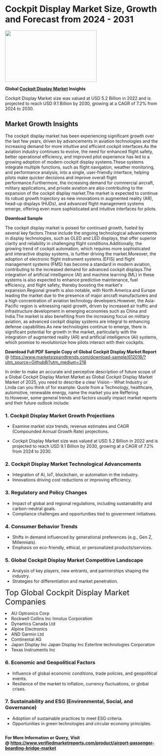 <H1>Cockpit Display Market Size, Growth and Forecast from 2024 - 2031</H1><img class="aligncenter size-medium wp-image-584254" src="https://thirdeyenews.in/wp-content/uploads/2024/09/Global-Market-Research-300x168.jpeg" alt="" width="300" height="168" /><p><strong>Global&nbsp;<a href="https://www.marketsizeandtrends.com/download-sample/612016/?utm_source=Github8j?utm_medium=218">Cockpit Display Market</a> Insights</strong></p><p>Cockpit Display Market size was valued at USD 5.2 Billion in 2022 and is projected to reach USD 9.1 Billion by 2030, growing at a CAGR of 7.2% from 2024 to 2030.</p><p><h2>Market Growth Insights</h2> <p>The cockpit display market has been experiencing significant growth over the last few years, driven by advancements in aviation technologies and the increasing demand for more intuitive and efficient cockpit interfaces.As the aviation industry continues to evolve, the need for enhanced flight safety, better operational efficiency, and improved pilot experience has led to a growing adoption of modern cockpit display systems.These systems integrate multiple functions, such as flight navigation, weather monitoring, and performance analysis, into a single, user-friendly interface, helping pilots make quicker decisions and improve overall flight performance.Furthermore, the increasing demand for commercial aircraft, military applications, and private aviation are also contributing to the expansion of the cockpit display market.The market is expected to continue its robust growth trajectory as new innovations in augmented reality (AR), head-up displays (HUDs), and advanced flight management systems emerge, offering even more sophisticated and intuitive interfaces for pilots.</p> <p><strong>Download Sample</strong></p> <p>The cockpit display market is poised for continued growth, fueled by several key factors.These include the ongoing technological advancements in display technologies, such as OLED and LED displays, that offer superior clarity and reliability in challenging flight conditions.Additionally, the growing trend of cockpit automation, which requires more sophisticated and interactive display systems, is further driving the market.Moreover, the adoption of electronic flight instrument systems (EFIS) and flight management systems (FMS) has become a standard in modern aviation, contributing to the increased demand for advanced cockpit displays.The integration of artificial intelligence (AI) and machine learning (ML) in these systems is also expected to enhance predictive maintenance, fuel efficiency, and flight safety, thereby boosting the market's expansion.Regional growth is also notable, with North America and Europe leading the market due to the presence of major aircraft manufacturers and a high concentration of aviation technology developers.However, the Asia-Pacific region is witnessing rapid growth, driven by increased air traffic and infrastructure development in emerging economies such as China and India.The market is also benefiting from the increasing focus on military aviation, as advanced cockpit display systems are integral to enhancing defense capabilities.As new technologies continue to emerge, there is significant potential for growth in the market, particularly with the integration of augmented reality (AR) and artificial intelligence (AI) systems, which promise to revolutionize how pilots interact with their cockpits.</p> <p><span class=""><strong>Download Full PDF Sample Copy of Global Cockpit Display Market Report</strong> @ <a href="https://www.marketsizeandtrends.com/download-sample/612016/?utm_source=Github8j?utm_medium=218" target="_blank">https://www.marketsizeandtrends.com/download-sample/612016/?utm_source=Github8j?utm_medium=218</a></span></p><p>In order to make an accurate and perceptive description of future scope of a Global&nbsp;Cockpit Display Market Market as Global&nbsp;Cockpit Display Market Market of 2025, you need to describe a clear Vision &ndash; What Industry or Linda can you think of for example: Quote from a Technology, healthcare, automotive, renewable energy, name the market you are Reffering to.However, some general trends and factors usually impact market reports and their future outlook include:</p><h3>1.&nbsp;<strong>Cockpit Display Market Growth Projections</strong></h3><ul><li>Examine market size trends, revenue estimates and CAGR (Compounded Annual Growth Rate) projections.</li><li><p>Cockpit Display Market size was valued at USD 5.2 Billion in 2022 and is projected to reach USD 9.1 Billion by 2030, growing at a CAGR of 7.2% from 2024 to 2030.</p></li></ul><h3>2.&nbsp;<strong>Cockpit Display Market Technological Advancements</strong></h3><ul><li>Integration of AI, IoT, blockchain, or automation in the industry.</li><li>Innovations driving cost reductions or improving efficiency.</li></ul><h3>3.&nbsp;<strong>Regulatory and Policy Changes</strong></h3><ul><li>Impact of global and regional regulations, including sustainability and carbon-neutral goals.</li><li>Compliance challenges and opportunities tied to government initiatives.</li></ul><h3>4.&nbsp;<strong>Consumer Behavior Trends</strong></h3><ul><li>Shifts in demand influenced by generational preferences (e.g., Gen Z, Millennials).</li><li>Emphasis on eco-friendly, ethical, or personalized products/services.</li></ul><h3>5.&nbsp;<strong>Global Cockpit Display Market Competitive Landscape</strong></h3><ul><li>Analysis of key players, new entrants, and partnerships shaping the industry.</li><li>Strategies for differentiation and market penetration.</li></ul><p data-pm-slice="1 1 []"><span style="color: inherit; font-family: inherit; font-size: 25px;">Top Global Cockpit Display Market Companies</span></p><div class="" data-test-id=""><p><li>AU Optronics Corp</li><li> Rockwell Collins Inc Innolux Corporation</li><li> Dynamics Canada Ltd</li><li> Alpine Electronics</li><li> AND Garmin Ltd</li><li> Continental AG</li><li> Japan Display Inc Japan Display Inc Esterline technologies Corporation</li><li> Texas Instruments Inc</li></p></div><h3>6.&nbsp;<strong>Economic and Geopolitical Factors</strong></h3><ul><li>Influence of global economic conditions, trade policies, and geopolitical events.</li><li>Resilience of the market to inflation, currency fluctuations, or global crises.</li></ul><h3>7.&nbsp;<strong>Sustainability and ESG (Environmental, Social, and Governance)</strong></h3><ul><li>Adoption of sustainable practices to meet ESG criteria.</li><li>Opportunities in green technologies and circular economy principles.</li></ul><h2><strong style="font-size: 14px;">For More Information or Query, Visit @&nbsp;</strong><a style="background-color: #ffffff; font-size: 14px;" href="https://www.marketsizeandtrends.com/report/cockpit-display-market/" target="_blank">https://www.verifiedmarketreports.com/product/airport-passenger-boarding-bridge-market</a></h2>
